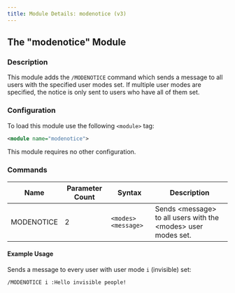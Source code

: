 ```yaml
---
title: Module Details: modenotice (v3)
---
```


## The "modenotice" Module

### Description

This module adds the `/MODENOTICE` command which sends a message to all users with the specified user modes set. If multiple user modes are specified, the notice is only sent to users who have all of them set.

### Configuration

To load this module use the following `<module>` tag:

```xml
<module name="modenotice">
```

This module requires no other configuration.

### Commands

Name       | Parameter Count | Syntax              | Description
---------- | --------------- | ------------------- | -----------
MODENOTICE | 2               | `<modes> <message>` | Sends &lt;message&gt; to all users with the &lt;modes&gt; user modes set.

#### Example Usage

Sends a message to every user with user mode `i` (invisible) set:

```plaintext
/MODENOTICE i :Hello invisible people!
```
